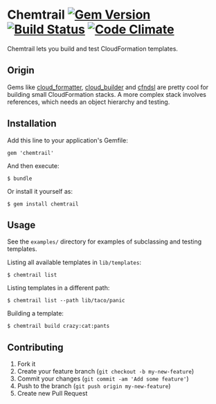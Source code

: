 Chemtrail [![Gem Version](https://badge.fury.io/rb/chemtrail.png)](http://badge.fury.io/rb/chemtrail) [![Build Status](https://travis-ci.org/minifast/chemtrail.png)](https://travis-ci.org/minifast/chemtrail) [![Code Climate](https://codeclimate.com/github/minifast/chemtrail.png)](https://codeclimate.com/github/minifast/chemtrail)
==========

Chemtrail lets you build and test CloudFormation templates.


Origin
------

Gems like [cloud_formatter](https://github.com/songkick/cloud_formatter),
[cloud_builder](https://github.com/Optaros/cloud_builder) and
[cfndsl](https://github.com/howech/cfndsl) are pretty cool for building small
CloudFormation stacks.  A more complex stack involves references, which needs
an object hierarchy and testing.


Installation
------------

Add this line to your application's Gemfile:

    gem 'chemtrail'

And then execute:

    $ bundle

Or install it yourself as:

    $ gem install chemtrail


Usage
-----

See the `examples/` directory for examples of subclassing and testing templates.

Listing all available templates in `lib/templates`:

    $ chemtrail list

Listing templates in a different path:

    $ chemtrail list --path lib/taco/panic

Building a template:

    $ chemtrail build crazy:cat:pants


Contributing
------------

1. Fork it
2. Create your feature branch (`git checkout -b my-new-feature`)
3. Commit your changes (`git commit -am 'Add some feature'`)
4. Push to the branch (`git push origin my-new-feature`)
5. Create new Pull Request
